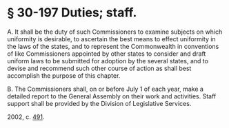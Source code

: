 # § 30-197 Duties; staff.

<p>A. It shall be the duty of such Commissioners to examine subjects on which uniformity is desirable, to ascertain the best means to effect uniformity in the laws of the states, and to represent the Commonwealth in conventions of like Commissioners appointed by other states to consider and draft uniform laws to be submitted for adoption by the several states, and to devise and recommend such other course of action as shall best accomplish the purpose of this chapter.</p><p>B. The Commissioners shall, on or before July 1 of each year, make a detailed report to the General Assembly on their work and activities. Staff support shall be provided by the Division of Legislative Services.</p><p>2002, c. <a href='http://lis.virginia.gov/cgi-bin/legp604.exe?021+ful+CHAP0491'>491</a>.</p>